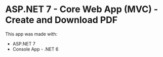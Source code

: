 # ASP.NET 7 - Core Web App (MVC) - Create and Download PDF

This app was made with:
- ASP.NET 7
- Console App - .NET 6